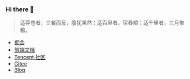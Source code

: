 ### Hi there 👋

> 适莽苍者，三餐而反，腹犹果然；适百里者，宿舂粮；适千里者，三月聚粮。

* [掘金](https://juejin.cn/user/2841612513448206/posts)
* [前端文档](https://github.com/biugle/web-docs/)
* [Tencent 社区](https://cloud.tencent.com/developer/column/101457)
* [Gitee](https://gitee.com/doubleam)
* [Blog](https://a.biugle.cn/)

<!--
* [前端文档](https://github.com/biugle/web-docs/)
* [掘金](https://juejin.cn/user/2841612513448206)
* [Blog](https://a.biugle.cn/)
* [Tencent 社区](https://cloud.tencent.com/developer/column/101457)
* [Gitee](https://gitee.com/doubleam)
-->

<!--
**pandaoh/pandaoh** is a ✨ _special_ ✨ repository because its `README.md` (this file) appears on your GitHub profile.

Here are some ideas to get you started:

- 🔭 I’m currently working on ...
- 🌱 I’m currently learning ...
- 👯 I’m looking to collaborate on ...
- 🤔 I’m looking for help with ...
- 💬 Ask me about ...
- 📫 How to reach me: ...
- 😄 Pronouns: ...
- ⚡ Fun fact: ...
-->
